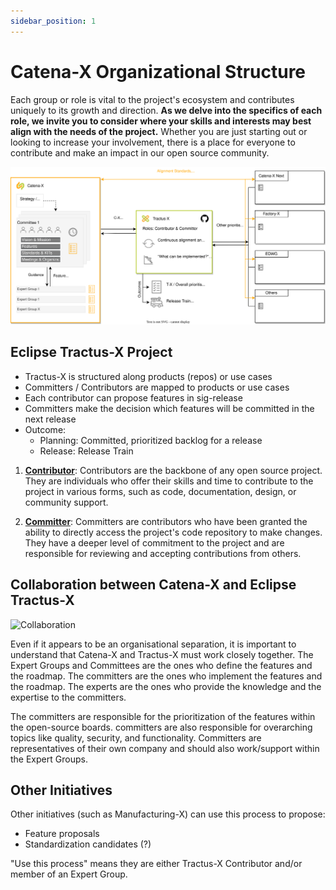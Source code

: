 ```yaml
---
sidebar_position: 1
---
```


# Catena-X Organizational Structure

Each group or role is vital to the project's ecosystem and contributes uniquely to its growth and direction. **As we delve into the specifics of each role, we invite you to consider where your skills and interests may best align with the needs of the project.** Whether you are just starting out or looking to increase your involvement, there is a place for everyone to contribute and make an impact in our open source community.

![Overview](assets/groups-roles.drawio.svg)

## Eclipse Tractus-X Project

- Tractus-X is structured along products (repos) or use cases
- Committers / Contributors are mapped to products or use cases
- Each contributor can propose features in sig-release
- Committers make the decision which features will be committed in the next release
- Outcome:
  - Planning: Committed, prioritized backlog for a release
  - Release: Release Train

1. [**Contributor**](tractus-x/contributor.md): Contributors are the backbone of any open source project. They are individuals who offer their skills and time to contribute to the project in various forms, such as code, documentation, design, or community support.

2. [**Committer**](tractus-x/committer.md): Committers are contributors who have been granted the ability to directly access the project's code repository to make changes. They have a deeper level of commitment to the project and are responsible for reviewing and accepting contributions from others.

## Collaboration between Catena-X and Eclipse Tractus-X

![Collaboration](./assets/expert-group-experts-committers.drawio.svg)

Even if it appears to be an organisational separation, it is important to understand that Catena-X and Tractus-X must work closely together. The Expert Groups and Committees are the ones who define the features and the roadmap. The committers are the ones who implement the features and the roadmap. The experts are the ones who provide the knowledge and the expertise to the committers.

The committers are responsible for the prioritization of the features within the open-source boards. committers are also responsible for overarching topics like quality, security, and functionality. Committers are representatives of their own company and should also work/support within the Expert Groups.

## Other Initiatives

Other initiatives (such as Manufacturing-X) can use this process to propose:

- Feature proposals
- Standardization candidates (?)

"Use this process" means they are either Tractus-X Contributor and/or member of an Expert Group.
